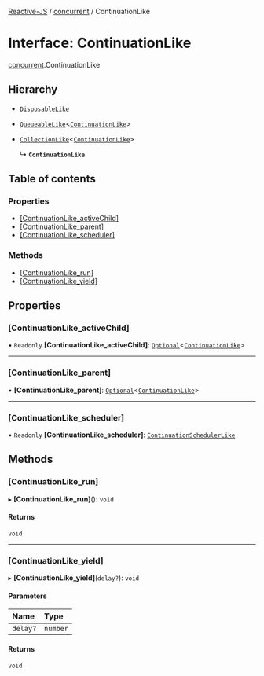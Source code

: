 [Reactive-JS](../README.md) / [concurrent](../modules/concurrent.md) / ContinuationLike

# Interface: ContinuationLike

[concurrent](../modules/concurrent.md).ContinuationLike

## Hierarchy

- [`DisposableLike`](utils.DisposableLike.md)

- [`QueueableLike`](utils.QueueableLike.md)<[`ContinuationLike`](concurrent.ContinuationLike.md)\>

- [`CollectionLike`](collections.CollectionLike.md)<[`ContinuationLike`](concurrent.ContinuationLike.md)\>

  ↳ **`ContinuationLike`**

## Table of contents

### Properties

- [[ContinuationLike\_activeChild]](concurrent.ContinuationLike.md#[continuationlike_activechild])
- [[ContinuationLike\_parent]](concurrent.ContinuationLike.md#[continuationlike_parent])
- [[ContinuationLike\_scheduler]](concurrent.ContinuationLike.md#[continuationlike_scheduler])

### Methods

- [[ContinuationLike\_run]](concurrent.ContinuationLike.md#[continuationlike_run])
- [[ContinuationLike\_yield]](concurrent.ContinuationLike.md#[continuationlike_yield])

## Properties

### [ContinuationLike\_activeChild]

• `Readonly` **[ContinuationLike\_activeChild]**: [`Optional`](../modules/functions.md#optional)<[`ContinuationLike`](concurrent.ContinuationLike.md)\>

___

### [ContinuationLike\_parent]

• **[ContinuationLike\_parent]**: [`Optional`](../modules/functions.md#optional)<[`ContinuationLike`](concurrent.ContinuationLike.md)\>

___

### [ContinuationLike\_scheduler]

• `Readonly` **[ContinuationLike\_scheduler]**: [`ContinuationSchedulerLike`](concurrent.ContinuationSchedulerLike.md)

## Methods

### [ContinuationLike\_run]

▸ **[ContinuationLike_run]**(): `void`

#### Returns

`void`

___

### [ContinuationLike\_yield]

▸ **[ContinuationLike_yield]**(`delay?`): `void`

#### Parameters

| Name | Type |
| :------ | :------ |
| `delay?` | `number` |

#### Returns

`void`

